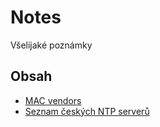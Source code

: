 # Notes
Všelijaké poznámky

## Obsah
- [MAC vendors](macvendors.txt)
- [Seznam českých NTP serverů](czech-ntp-list.md)

